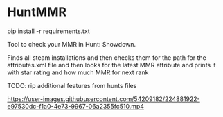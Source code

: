 # HuntMMR

pip install -r requirements.txt

Tool to check your MMR in Hunt: Showdown.

Finds all steam installations and then checks them for the path for the attributes.xml file and then looks for the latest MMR attribute and prints it with star rating and how much MMR for next rank

TODO: rip additional features from hunts files

https://user-images.githubusercontent.com/54209182/224881922-e97530dc-f1a0-4e73-9967-06a2355fc510.mp4
